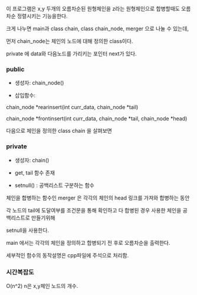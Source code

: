 이 프로그램은 x,y 두개의 오름차순된 원형체인을 z라는 원형체인으로 합병할때도 오름차순 정렬시키는 기능을한다.

크게 나누면 main과 class chain, class chain_node,  merger 으로 나눌 수 있는데, 

먼저 chain_node는 체인의 노드에 대해 정의한 class이다.

private 에 data와 다음노드를 가리키는 포인터 next가 있다.

<h3>public</h3>  

- 생성자: chain_node()

- 삽입함수: 

chain_node *rearinsert(int curr_data, chain_node *tail)

chain_node *frontinsert(int curr_data, chain_node *tail, chain_node *head)

다음으로 체인을 정의한 class chain 을 살펴보면

<h3>private</h3>  

- 생성자: chain()

- get, tail 함수 존재

- setnull() :  공백리스트 구분하는 함수

체인을 합병하는 함수인 merger 은 각각의 체인의 head 링크를 가져와 합병하는 동안 

각 노드의 tail에 도달여부를 조건문을 통해 확인하고 다 합병된 경우 사용한 체인을 공백리스트로 만들기위해 

setnull을 사용한다.

main 에서는 각각의 체인을 정의하고 합병되기 전 후로 오름차순을 출력한다.

세부적인 함수의 동작설명은 cpp파일에 주석으로 처리함.

<h3>시간복잡도</h3>

O(n^2) n은 x,y체인 노드의 개수.
